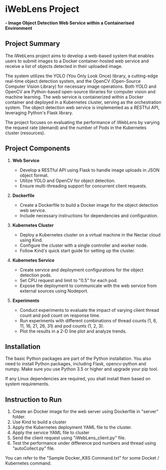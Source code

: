 # iWebLens Project 
**- Image Object Detection Web Service within a Containerised Environment**

## Project Summary

The iWebLens project aims to develop a web-based system that enables users to submit images to a Docker container-hosted web service and receive a list of objects detected in their uploaded image. 

The system utilizes the YOLO (You Only Look Once) library, a cutting-edge real-time object detection system, and the OpenCV (Open-Source Computer Vision Library) for necessary image operations. Both YOLO and OpenCV are Python-based open-source libraries for computer vision and machine learning. The web service is containerized within a Docker container and deployed in a Kubernetes cluster, serving as the orchestration system. The object detection web service is implemented as a RESTful API, leveraging Python's Flask library. 

The project focuses on evaluating the performance of iWebLens by varying the request rate (demand) and the number of Pods in the Kubernetes cluster (resources).

## Project Components

1. **Web Service**
   - Develop a RESTful API using Flask to handle image uploads in JSON object format.
   - Utilize YOLO and OpenCV for object detection.
   - Ensure multi-threading support for concurrent client requests.

2. **Dockerfile**
   - Create a Dockerfile to build a Docker image for the object detection web service.
   - Include necessary instructions for dependencies and configuration.

3. **Kubernetes Cluster**
   - Deploy a Kubernetes cluster on a virtual machine in the Nectar cloud using Kind.
   - Configure the cluster with a single controller and worker node.
   - Follow Kind's quick start guide for setting up the cluster.

4. **Kubernetes Service**
   - Create service and deployment configurations for the object detection pods.
   - Set CPU request and limit to "0.5" for each pod.
   - Expose the deployment to communicate with the web service from external sources using Nodeport.

5. **Experiments**
   - Conduct experiments to evaluate the impact of varying client thread count and pod count on response time.
   - Run experiments with different combinations of thread counts (1, 6, 11, 16, 21, 26, 31) and pod counts (1, 2, 3).
   - Plot the results in a 2-D line plot and analyze trends.



## Installation
The basic Python packages are part of the Python installation. You also need to install Python packages, including Flask, opencv-python and numpy. Make sure you use Python 3.5 or higher and upgrade your pip tool. 

If any Linux dependencies are required, you shall install them based on system requirements.



## Instruction to Run
1. Create an Docker image for the web server using Dockerfile in "server" folder. 
2. Use Kind to build a cluster
3. Apply the Kubernetes deployment YAML file to the cluster.
4. Apply the service YAML file to cluster
5. Send the client request using "iWebLens_client.py" file.
6. Test the performance under difference pod numbers and thread using "autoCollect.py" file.

You can refer to the "Sample Docker_K8S Command.txt" for some Docket / Kubernetes command.